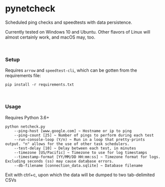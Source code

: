 # pynetcheck
Scheduled ping checks and speedtests with data persistence.

Currently tested on Windows 10 and Ubuntu. Other flavors of Linux will almost certainly work, and macOS may, too.

&nbsp;

### Setup
  Requires `arrow` and `speedtest-cli`, which can be gotten from the requirements file:
  
    pip install -r requirements.txt

&nbsp;
### Usage
  Requires Python 3.6+
  
    python netcheck.py
        --ping-host [www.google.com] ~ Hostname or ip to ping
        --ping-count [25] ~ Number of pings to perform during each test
        --run-console-loop (Y/n) ~ Run in a loop that pretty-prints output. "n" allows for the use of other task schedulers.
        --test-delay [10] ~ Delay between each test, in minutes
        --timezone [US/Pacific] ~ Timezone to use for log timestamps
        --timestamp-format [YY/MM/DD HH:mm:ss] ~ Timezone format for logs. Excluding seconds (ss) may cause database errors.
        --db-filename [connection_data.sqlite] ~ Database filename
  
  Exit with ctrl+c, upon which the data will be dumped to two tab-delimited CSVs
